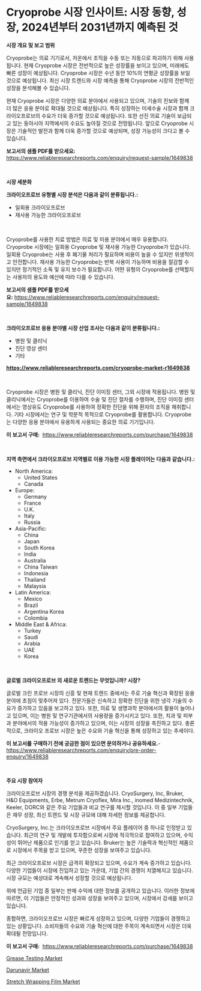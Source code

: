 <p><h1>Cryoprobe 시장 인사이트: 시장 동향, 성장, 2024년부터 2031년까지 예측된 것</h1></p><p><strong>시장 개요 및 보고 범위</strong></p>
<p><p>Cryoprobe는 의료 기기로서, 저온에서 조직을 수동 또는 자동으로 파괴하기 위해 사용됩니다. 현재 Cryoprobe 시장은 전반적으로 높은 성장률을 보이고 있으며, 미래에도 빠른 성장이 예상됩니다. Cryoprobe 시장은 수년 동안 10%의 연평균 성장률을 보일 것으로 예상됩니다. 최신 시장 트렌드와 시장 예측을 통해 Cryoprobe 시장의 전반적인 성장을 분석해볼 수 있습니다.</p><p>현재 Cryoprobe 시장은 다양한 의료 분야에서 사용되고 있으며, 기술의 진보와 함께 더 많은 응용 분야로 확대될 것으로 예상됩니다. 특히 성장하는 미세수술 시장과 함께 크라이오프로브의 수요가 더욱 증가할 것으로 예상됩니다. 또한 선진 의료 기술이 보급되고 있는 동아시아 지역에서의 수요도 높아질 것으로 전망됩니다. 앞으로 Cryoprobe 시장은 기술적인 발전과 함께 더욱 증가할 것으로 예상되며, 성장 가능성이 크다고 볼 수 있습니다.</p></p>
<p><strong>보고서의 샘플 PDF를 받으세요:</strong> <a href="https://www.reliableresearchreports.com/enquiry/request-sample/1649838">https://www.reliableresearchreports.com/enquiry/request-sample/1649838</a></p>
<p>&nbsp;</p>
<p><strong>시장 세분화</strong></p>
<p><strong>크라이오프로브 유형별 시장 분석은 다음과 같이 분류됩니다.:</strong></p>
<p><ul><li>일회용 크라이오프로브</li><li>재사용 가능한 크라이오프로브</li></ul></p>
<p>&nbsp;</p>
<p><p>Cryoprobe를 사용한 치료 방법은 의료 및 미용 분야에서 매우 유용합니다. Cryoprobe 시장에는 일회용 Cryoprobe 및 재사용 가능한 Cryoprobe가 있습니다. 일회용 Cryoprobe는 사용 후 폐기물 처리가 필요하며 비용이 높을 수 있지만 위생적이고 안전합니다. 재사용 가능한 Cryoprobe는 반복 사용이 가능하며 비용을 절감할 수 있지만 정기적인 소독 및 유지 보수가 필요합니다. 어떤 유형의 Cryoprobe를 선택할지는 사용자의 용도와 예산에 따라 다를 수 있습니다.</p></p>
<p><strong>보고서의 샘플 PDF를 받으세요:</strong>&nbsp;<a href="https://www.reliableresearchreports.com/enquiry/request-sample/1649838">https://www.reliableresearchreports.com/enquiry/request-sample/1649838</a></p>
<p>&nbsp;</p>
<p><strong> 크라이오프로브 응용 분야별 시장 산업 조사는 다음과 같이 분류됩니다.:</strong></p>
<p><ul><li>병원 및 클리닉</li><li>진단 영상 센터</li><li>기타</li></ul></p>
<p><strong><a href="https://www.reliableresearchreports.com/cryoprobe-market-r1649838">https://www.reliableresearchreports.com/cryoprobe-market-r1649838</a></strong></p>
<p>&nbsp;</p>
<p><p>Cryoprobe 시장은 병원 및 클리닉, 진단 이미징 센터, 그외 시장에 적용됩니다. 병원 및 클리닉에서는 Cryoprobe를 이용하여 수술 및 진단 절차를 수행하며, 진단 이미징 센터에서는 영상유도 Cryoprobe를 사용하여 정확한 진단을 위해 환자의 조직을 채취합니다. 기타 시장에서는 연구 및 학문적 목적으로 Cryoprobe를 활용합니다. Cryoprobe는 다양한 응용 분야에서 유용하게 사용되는 중요한 의료 기기입니다.</p></p>
<p><strong>이 보고서 구매:</strong>&nbsp; <a href="https://www.reliableresearchreports.com/purchase/1649838">https://www.reliableresearchreports.com/purchase/1649838</a></p>
<p>&nbsp;</p>
<p><strong>지역 측면에서 크라이오프로브 지역별로 이용 가능한 시장 플레이어는 다음과 같습니다.:</strong></p>
<p><ul>
    <li>
        North America:
        <ul>
            <li>United States</li>
            <li>Canada</li>
        </ul>
    </li>
    <li>
        Europe:
        <ul>
            <li>Germany</li>
            <li>France</li>
            <li>U.K.</li>
            <li>Italy</li>
            <li>Russia</li>
        </ul>
    </li>
    <li>
        Asia-Pacific:
        <ul>
            <li>China</li>
            <li>Japan</li>
            <li>South Korea</li>
            <li>India</li>
            <li>Australia</li>
            <li>China Taiwan</li>
            <li>Indonesia</li>
            <li>Thailand</li>
            <li>Malaysia</li>
        </ul>
    </li>
    <li>
        Latin America:
        <ul>
            <li>Mexico</li>
            <li>Brazil</li>
            <li>Argentina Korea</li>
            <li>Colombia</li>
        </ul>
    </li>
    <li>
        Middle East & Africa:
        <ul>
            <li>Turkey</li>
            <li>Saudi</li>
            <li>Arabia</li>
            <li>UAE</li>
            <li>Korea</li>
        </ul>
    </li>
    </ul></p>
<p>&nbsp;</p>
<p><strong>글로벌 크라이오프로브 의 새로운 트렌드는 무엇입니까? 시장?</strong></p>
<p><p>글로벌 크린 프로브 시장의 신흥 및 현재 트렌드 중에서는 주로 기술 혁신과 확장된 응용 분야에 초점이 맞추어져 있다. 전문가들은 신속하고 정확한 진단을 위한 냉각 기술의 수요가 증가하고 있음을 보고하고 있다. 또한, 의료 및 생명과학 분야에서의 활용이 늘어나고 있으며, 이는 병원 및 연구기관에서의 사용량을 증가시키고 있다. 또한, 치과 및 피부과 분야에서의 적용 가능성이 증가하고 있으며, 이는 시장의 성장을 촉진하고 있다. 총론적으로, 크라이오 프로브 시장은 높은 수요와 기술 혁신을 통해 성장하고 있는 추세이다.</p></p>
<p><strong>이 보고서를 구매하기 전에 궁금한 점이 있으면 문의하거나 공유하세요.</strong>- <a href="https://www.reliableresearchreports.com/enquiry/pre-order-enquiry/1649838">https://www.reliableresearchreports.com/enquiry/pre-order-enquiry/1649838</a></p>
<p>&nbsp;</p>
<p><strong>주요 시장 참여자</strong></p>
<p><p>크라이오프로브 시장의 경쟁 분석을 제공하겠습니다. CryoSurgery, Inc, Bruker, H&O Equipments, Erbe, Metrum Cryoflex, Mira Inc., inomed Medizintechnik, Keeler, DORC와 같은 주요 기업들과 비교 연구를 제시할 것입니다. 이 중 일부 기업들은 재무 성장, 최신 트렌드 및 시장 규모에 대해 자세한 정보를 제공합니다.</p><p>CryoSurgery, Inc.는 크라이오프로브 시장에서 주요 플레이어 중 하나로 인정받고 있습니다. 최근의 연구 및 개발에 투자함으로써 시장에 적극적으로 참여하고 있으며, 수익성이 뛰어난 제품으로 인기를 얻고 있습니다. Bruker는 높은 기술력과 혁신적인 제품으로 시장에서 주목을 받고 있으며, 꾸준한 성장을 보여주고 있습니다.</p><p>최근 크라이오프로브 시장은 급격히 확장되고 있으며, 수요가 계속 증가하고 있습니다. 다양한 기업들이 시장에 진입하고 있는 가운데, 기업 간의 경쟁이 치열해지고 있습니다. 시장 규모는 예상대로 계속해서 성장할 것으로 예상됩니다.</p><p>위에 언급된 기업 중 일부는 판매 수익에 대한 정보를 공개하고 있습니다. 이러한 정보에 따르면, 이 기업들은 안정적인 성과와 성장을 보여주고 있으며, 시장에서 강세를 보이고 있습니다.</p><p>종합하면, 크라이오프로브 시장은 빠르게 성장하고 있으며, 다양한 기업들이 경쟁하고 있는 상황입니다. 소비자들의 수요와 기술 혁신에 대한 주목이 계속되면서 시장은 더욱 확대될 전망입니다.</p></p>
<p><strong>이 보고서 구매:</strong>&nbsp;&nbsp;<a href="https://www.reliableresearchreports.com/purchase/1649838">https://www.reliableresearchreports.com/purchase/1649838</a></p>
<p><p><a href="https://www.linkedin.com/pulse/grease-testing-market-insights-cagr-trends-growth-strategies-wa5we?trackingId=ZdbqkOHIp%2BeBOFLK2IkQLw%3D%3D">Grease Testing Market</a></p><p><a href="https://www.linkedin.com/pulse/darunavir-market-key-successful-business-strategy-forecast-rfuxe?trackingId=k5govQAe3NSCTCkFn7yfMA%3D%3D">Darunavir Market</a></p><p><a href="https://www.linkedin.com/pulse/stretch-wrapping-film-market-size-cagr-trends-2024-2030-lreqe?trackingId=lACVgoTCZx1HVGQrtqdA5Q%3D%3D">Stretch Wrapping Film Market</a></p></p>